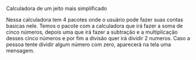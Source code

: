 Calculadora de um jeito mais simplificado

Nessa calculadora tem 4 pacotes onde o usuário pode fazer suas contas basicas nele. Temos o pacote com a calculadora que irá fazer a soma de cinco números, depois uma que irá fazer a subtração e a multiplicação desses cinco números e por fim a divisão quer irá dividir
2 numeros. Caso a pessoa tente dividir algum número com zero, aparecerá na tela uma mensagem.
